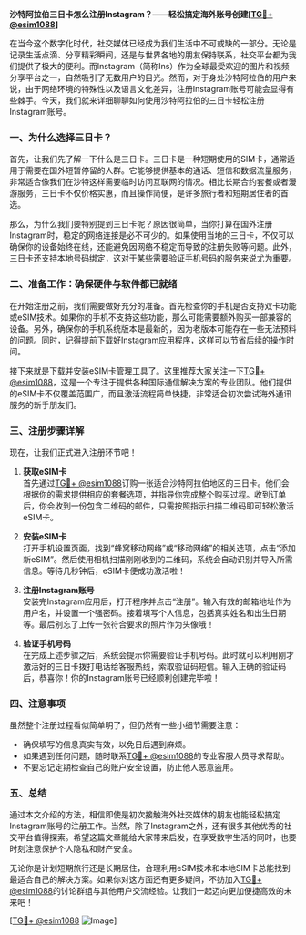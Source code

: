 **沙特阿拉伯三日卡怎么注册Instagram？——轻松搞定海外账号创建[[TG💪+ @esim1088](https://t.me/s/esim1088)]**

在当今这个数字化时代，社交媒体已经成为我们生活中不可或缺的一部分。无论是记录生活点滴、分享精彩瞬间，还是与世界各地的朋友保持联系，社交平台都为我们提供了极大的便利。而Instagram（简称Ins）作为全球最受欢迎的图片和视频分享平台之一，自然吸引了无数用户的目光。然而，对于身处沙特阿拉伯的用户来说，由于网络环境的特殊性以及语言文化差异，注册Instagram账号可能会显得有些棘手。今天，我们就来详细聊聊如何使用沙特阿拉伯的三日卡轻松注册Instagram账号。

### 一、为什么选择三日卡？

首先，让我们先了解一下什么是三日卡。三日卡是一种短期使用的SIM卡，通常适用于需要在国外短暂停留的人群。它能够提供基本的通话、短信和数据流量服务，非常适合像我们在沙特这样需要临时访问互联网的情况。相比长期合约套餐或者漫游服务，三日卡不仅价格实惠，而且操作简便，是许多旅行者和短期居住者的首选。

那么，为什么我们要特别提到三日卡呢？原因很简单，当你打算在国外注册Instagram时，稳定的网络连接是必不可少的。如果使用当地的三日卡，不仅可以确保你的设备始终在线，还能避免因网络不稳定而导致的注册失败等问题。此外，三日卡还支持本地号码绑定，这对于某些需要验证手机号码的服务来说尤为重要。

### 二、准备工作：确保硬件与软件都已就绪

在开始注册之前，我们需要做好充分的准备。首先检查你的手机是否支持双卡功能或eSIM技术。如果你的手机不支持这些功能，那么可能需要额外购买一部兼容的设备。另外，确保你的手机系统版本是最新的，因为老版本可能存在一些无法预料的问题。同时，记得提前下载好Instagram应用程序，这样可以节省后续的操作时间。

接下来就是下载并安装eSIM卡管理工具了。这里推荐大家关注一下[TG💪+ @esim1088](https://t.me/s/esim1088)，这是一个专注于提供各种国际通信解决方案的专业团队。他们提供的eSIM卡不仅覆盖范围广，而且激活流程简单快捷，非常适合初次尝试海外通讯服务的新手朋友们。

### 三、注册步骤详解

现在，让我们正式进入注册环节吧！

1. **获取eSIM卡**  
   首先通过[TG💪+ @esim1088](https://t.me/s/esim1088)订购一张适合沙特阿拉伯地区的三日卡。他们会根据你的需求提供相应的套餐选项，并指导你完成整个购买过程。收到订单后，你会收到一份包含二维码的邮件，只需按照指示扫描二维码即可轻松激活eSIM卡。

2. **安装eSIM卡**  
   打开手机设置页面，找到“蜂窝移动网络”或“移动网络”的相关选项，点击“添加新eSIM”。然后使用相机扫描刚刚收到的二维码，系统会自动识别并导入所需信息。等待几秒钟后，eSIM卡便成功激活啦！

3. **注册Instagram账号**  
   安装完Instagram应用后，打开程序并点击“注册”。输入有效的邮箱地址作为用户名，并设置一个强密码。接着填写个人信息，包括真实姓名和出生日期等。最后别忘了上传一张符合要求的照片作为头像哦！

4. **验证手机号码**  
   在完成上述步骤之后，系统会提示你需要验证手机号码。此时就可以利用刚才激活好的三日卡拨打电话给客服热线，索取验证码短信。输入正确的验证码后，恭喜你！你的Instagram账号已经顺利创建完毕啦！

### 四、注意事项

虽然整个注册过程看似简单明了，但仍然有一些小细节需要注意：

- 确保填写的信息真实有效，以免日后遇到麻烦。
- 如果遇到任何问题，随时联系[TG💪+ @esim1088](https://t.me/s/esim1088)的专业客服人员寻求帮助。
- 不要忘记定期检查自己的账户安全设置，防止他人恶意盗用。

### 五、总结

通过本文介绍的方法，相信即使是初次接触海外社交媒体的朋友也能轻松搞定Instagram账号的注册工作。当然，除了Instagram之外，还有很多其他优秀的社交平台值得探索。希望这篇文章能给大家带来启发，在享受数字生活的同时，也要时刻注意保护个人隐私和财产安全。

无论你是计划短期旅行还是长期居住，合理利用eSIM技术和本地SIM卡总能找到最适合自己的解决方案。如果你对这方面还有更多疑问，不妨加入[TG💪+ @esim1088](https://t.me/s/esim1088)的讨论群组与其他用户交流经验。让我们一起迈向更加便捷高效的未来吧！

[[TG💪+ @esim1088](https://t.me/s/esim1088) ![Image](https://i.postimg.cc/4NQfJmqS/Snipaste-2025-05-13-00-14-12.png)]